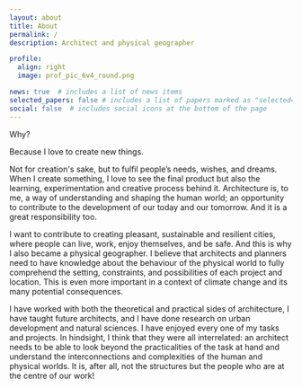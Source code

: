 ```yaml
---
layout: about
title: About
permalink: /
description: Architect and physical geographer

profile:
  align: right
  image: prof_pic_6v4_round.png

news: true  # includes a list of news items
selected_papers: false # includes a list of papers marked as "selected={true}"
social: false  # includes social icons at the bottom of the page
---
```


Why? 

Because I love to create new things. 

Not for creation's sake, but to fulfil people’s needs, wishes, and dreams. When I create something, I love to see the final product but also the learning, experimentation and creative process behind it. Architecture is, to me, a way of understanding and shaping the human world; an opportunity to contribute to the development of our today and our tomorrow. And it is a great responsibility too. 

I want to contribute to creating pleasant, sustainable and resilient cities, where people can live, work, enjoy themselves, and be safe. And this is why I also became a physical geographer. I believe that architects and planners need to have knowledge about the behaviour of the physical world to fully comprehend the setting, constraints, and possibilities of each project and location. This is even more important in a context of climate change and its many potential consequences. 

I have worked with both the theoretical and practical sides of architecture, I have taught future architects, and I have done research on urban development and natural sciences. I have enjoyed every one of my tasks and projects. In hindsight, I think that they were all interrelated: an architect needs to be able to look beyond the practicalities of the task at hand and understand the interconnections and complexities of the human and physical worlds. It is, after all, not the structures but the people who are at the centre of our work! 
